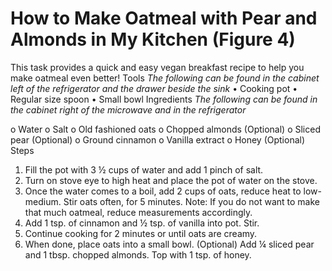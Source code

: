 
# How to Make Oatmeal with Pear and Almonds in My Kitchen (Figure 4)
This task provides a quick and easy vegan breakfast recipe to help you make oatmeal even better!
Tools 
*The following can be found in the cabinet left of the refrigerator and the drawer beside the sink*
•	Cooking pot 
•	Regular size spoon
•	Small bowl 
Ingredients 
*The following can be found in the cabinet right of the microwave 
and in the refrigerator*

o	Water 
o	Salt 
o	Old fashioned oats 
o	Chopped almonds (Optional)
o	Sliced pear (Optional)
o	Ground cinnamon 
o	Vanilla extract 
o	Honey (Optional)
Steps
1.	Fill the pot with 3 ½ cups of water and add 1 pinch of salt. 
2.	Turn on stove eye to high heat and place the pot of water on the stove. 
3.	Once the water comes to a boil, add 2 cups of oats, reduce heat to low-medium. Stir oats often, for 5 minutes.
Note: If you do not want to make that much oatmeal, reduce measurements accordingly. 
4.	Add 1 tsp. of cinnamon and ½ tsp. of vanilla into pot. Stir. 
5.	Continue cooking for 2 minutes or until oats are creamy.
6.	When done, place oats into a small bowl. 
       (Optional) Add ¼ sliced pear and 1 tbsp. chopped almonds. Top with 1 tsp. of honey. 
